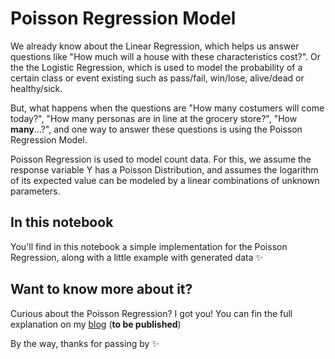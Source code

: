 # Poisson Regression Model
We already know about the Linear Regression, which helps us answer questions like "How much will a house with these characteristics cost?". Or the the Logistic Regression, which is used to model the probability of a certain class or event existing such as pass/fail, win/lose, alive/dead or healthy/sick.

But, what happens when the questions are "How many costumers will come today?", "How many personas are in line at the grocery store?", "How **many**...?", and one way to answer these questions is using the Poisson Regression Model.

Poisson Regression is used to model count data. For this, we assume the response variable Y has a Poisson Distribution, and assumes the logarithm of its expected value can be modeled by a linear combinations of unknown parameters.

## In this notebook
You'll find in this notebook a simple implementation for the Poisson Regression, along with a little example with generated data :sparkles:

## Want to know more about it?
Curious about the Poisson Regression? I got you! You can fin the full explanation on my [blog](https://ximenasandoval.github.io/) (**to be published**)

By the way, thanks for passing by :sparkles:
